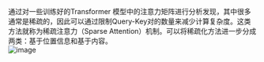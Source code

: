通过对一些训练好的Transformer 模型中的注意力矩阵进行分析发现，其中很多通常是稀疏的，因此可以通过限制Query-Key对的数量来减少计算复杂度。这类方法就称为稀疏注意力（Sparse Attention）机制。可以将稀疏化方法进一步分成两类：基于位置信息和基于内容。  
![image](https://github.com/Hlufies/Algorithm_Learning/assets/130231524/181e2946-39dd-40fb-ac2a-4c2c43c75f99)

